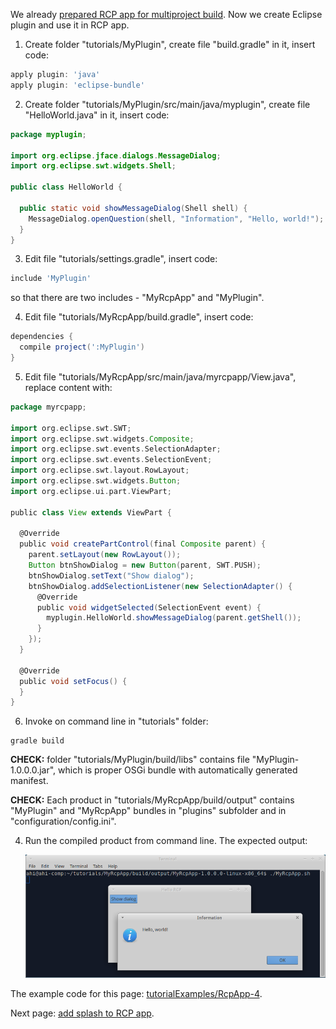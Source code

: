 We already [prepared RCP app for multiproject build](Prepare-RCP-app-for-multiproject-build). Now we create Eclipse plugin and use it in RCP app.

1. Create folder "tutorials/MyPlugin", create file "build.gradle" in it, insert code:

  ```groovy
  apply plugin: 'java'
  apply plugin: 'eclipse-bundle'
  ```

2. Create folder "tutorials/MyPlugin/src/main/java/myplugin", create file "HelloWorld.java" in it, insert code:

  ```java
  package myplugin;

  import org.eclipse.jface.dialogs.MessageDialog;
  import org.eclipse.swt.widgets.Shell;

  public class HelloWorld {

    public static void showMessageDialog(Shell shell) {
      MessageDialog.openQuestion(shell, "Information", "Hello, world!");
    }
  }
  ```

3. Edit file "tutorials/settings.gradle", insert code:

  ```groovy
  include 'MyPlugin'
  ```
  so that there are two includes - "MyRcpApp" and "MyPlugin".

4. Edit file "tutorials/MyRcpApp/build.gradle", insert code:

  ```groovy
  dependencies {
    compile project(':MyPlugin')
  }
  ```

5. Edit file "tutorials/MyRcpApp/src/main/java/myrcpapp/View.java", replace content with:

  ```groovy
  package myrcpapp;

  import org.eclipse.swt.SWT;
  import org.eclipse.swt.widgets.Composite;
  import org.eclipse.swt.events.SelectionAdapter;
  import org.eclipse.swt.events.SelectionEvent;
  import org.eclipse.swt.layout.RowLayout;
  import org.eclipse.swt.widgets.Button;
  import org.eclipse.ui.part.ViewPart;

  public class View extends ViewPart {

    @Override
    public void createPartControl(final Composite parent) {
      parent.setLayout(new RowLayout());
      Button btnShowDialog = new Button(parent, SWT.PUSH);
      btnShowDialog.setText("Show dialog");
      btnShowDialog.addSelectionListener(new SelectionAdapter() {
        @Override
        public void widgetSelected(SelectionEvent event) {
          myplugin.HelloWorld.showMessageDialog(parent.getShell());
        }
      });
    }

    @Override
    public void setFocus() {
    }
  }
  ```

6. Invoke on command line in "tutorials" folder:
  ```shell
  gradle build
  ```

  **CHECK:** folder "tutorials/MyPlugin/build/libs" contains file "MyPlugin-1.0.0.0.jar", which is proper OSGi bundle with automatically generated manifest.

  **CHECK:** Each product in "tutorials/MyRcpApp/build/output" contains "MyPlugin" and "MyRcpApp" bundles in "plugins" subfolder and in "configuration/config.ini". 
  
4. Run the compiled product from command line. The expected output:
   
   ![RcpApp-4-run-1](images/RcpApp-4-run-1.png "RcpApp-4-run-1")

The example code for this page: [tutorialExamples/RcpApp-4](../tree/master/tutorialExamples/RcpApp-4).

Next page: [add splash to RCP app](Add-splash-to-RCP-app).